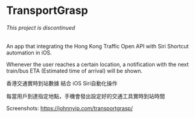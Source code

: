# TransportGrasp

###### This project is discontinued


An app that integrating the Hong Kong Traffic Open API with Siri Shortcut automation in iOS.


Whenever the user reaches a certain location, a notification with the next train/bus ETA (Estimated time of arrival) will be shown.



香港交通實時到站數據 結合 iOS Siri自動化操作

每當用戶到達指定地點，手機會發出設定好的交通工具實時到站時間


Screenshots: https://johnnyip.com/transportgrasp/

